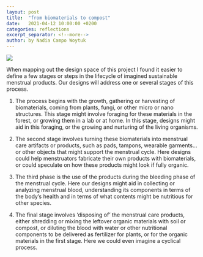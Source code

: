 ```yaml
---
layout: post
title:  "from biomaterials to compost"
date:   2021-04-12 10:00:00 +0200
categories: reflections
excerpt_separator: <!--more-->
author: by Nadia Campo Woytuk
---
```


![](/menstrual-care-blog/assets/images/process-01.png)

When mapping out the design space of this project I found it easier to define a few stages or steps in the lifecycle of imagined sustainable menstrual products. Our designs will address one or several stages of this process.

1. The process begins with the growth, gathering or harvesting of biomaterials, coming from plants, fungi, or other micro or nano structures. This stage might involve foraging for these materials in the forest, or growing them in a lab or at home. In this stage, designs might aid in this foraging, or the growing and nurturing of the living organisms.

2. The second stage involves turning these biomaterials into menstrual care artifacts or products, such as pads, tampons, wearable garments... or other objects that might support the menstrual cycle. Here designs could help menstruators fabricate their own products with biomaterials, or could speculate on how these products might look if fully organic.

3. The third phase is the use of the products during the bleeding phase of the menstrual cycle. Here our designs might aid in collecting or analyzing menstrual blood, understanding its components in terms of the body’s health and in terms of what contents might be nutritious for other species.

4. The final stage involves ‘disposing of’ the menstrual care products, either shredding or mixing the leftover organic materials with soil or compost, or diluting the blood with water or other nutritional components to be delivered as fertilizer for plants, or for the organic materials in the first stage. Here we could even imagine a cyclical process.